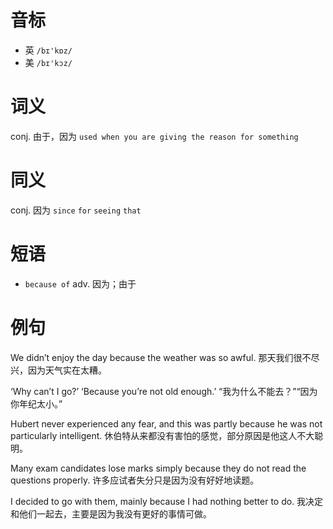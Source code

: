 # 音标

- 英 `/bɪ'kɒz/`
- 美 `/bɪ'kɔz/`

# 词义

conj. 由于，因为
`used when you are giving the reason for something`

# 同义

conj. 因为
`since` `for` `seeing` `that`

# 短语

- `because of` adv. 因为；由于

# 例句

We didn’t enjoy the day because the weather was so awful.
那天我们很不尽兴，因为天气实在太糟。

‘Why can’t I go?’ ‘Because you’re not old enough.’
“我为什么不能去？”“因为你年纪太小。”

Hubert never experienced any fear, and this was partly because he was not particularly intelligent.
休伯特从来都没有害怕的感觉，部分原因是他这人不大聪明。

Many exam candidates lose marks simply because they do not read the questions properly.
许多应试者失分只是因为没有好好地读题。

I decided to go with them, mainly because I had nothing better to do.
我决定和他们一起去，主要是因为我没有更好的事情可做。


